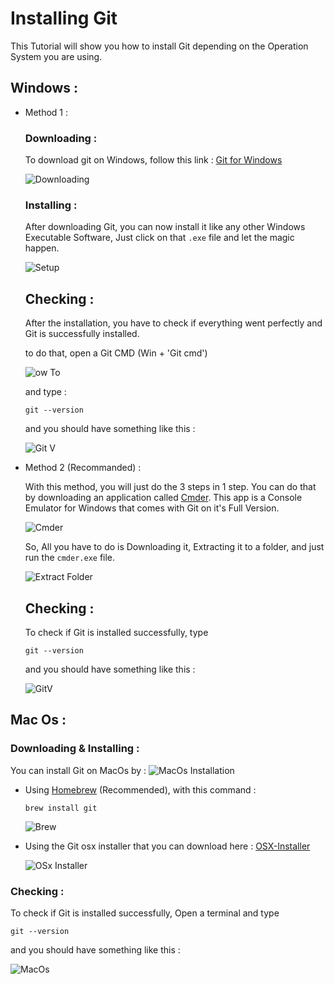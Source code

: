 # Installing Git 
This Tutorial will show you how to install Git depending on the Operation System you are using.

## Windows : 
* Method 1 : 

    ### Downloading : 
    To download git on Windows, follow this link : [Git for Windows](https://git-scm.com/download/win)

    ![Downloading](https://i.imgur.com/p74Q7cp.png)

    ### Installing :
    After downloading Git, you can now install it like any other Windows Executable Software, Just click on that `.exe` file and let the magic happen.

    ![Setup](https://i.imgur.com/d8Guv18.png)

    ## Checking : 
    After the installation, you have to check if everything went perfectly and Git is successfully installed.

    to do that, open a Git CMD (Win + 'Git cmd')
    
    ![ow To](http://167.172.168.122/gv.gif)

    and type : 
    
    ``` 
    git --version
    ```
    and you should have something like this :

    ![Git V](https://i.imgur.com/xFfoRgr.png)


* Method 2 (Recommanded) : 

    With this method, you will just do the 3 steps in 1 step.
    You can do that by downloading an application called [Cmder](https://cmder.net/).
    This app is a Console Emulator for Windows that comes with Git on it's Full Version.

    ![Cmder](https://i.imgur.com/o2drvH3.png)
    
    So, All you have to do is Downloading it, Extracting it to a folder, and just run the `cmder.exe` file.

    ![Extract Folder](https://i.imgur.com/dXJrHQz.png)
    
    ## Checking : 
    To check if Git is installed successfully, type 

    ``` 
    git --version
    ```
    and you should have something like this :

    ![GitV](https://i.imgur.com/QZlMHSU.png)

## Mac Os : 

### Downloading & Installing : 
You can install Git on MacOs by :
![MacOs Installation](https://i.imgur.com/55FTJuM.png)
*   Using [Homebrew](https://brew.sh/) (Recommended), with this command :

    ``` 
    brew install git
    ```
    ![Brew](https://i.imgur.com/QYAULO0.png)

*   Using the Git osx installer that you can download here : [OSX-Installer](https://sourceforge.net/projects/git-osx-installer/)

    ![OSx Installer](https://i.imgur.com/JYOmqKM.png)

### Checking : 
To check if Git is installed successfully, Open a terminal and type 

``` 
git --version
```
and you should have something like this :

![MacOs](https://i.imgur.com/iLZXul9.png)